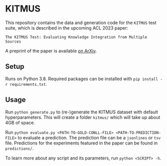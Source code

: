 # KITMUS

This repository contains the data and generation code for the `KITMUS` test suite, which is described in the upcoming ACL 2023 paper:

```
The KITMUS Test: Evaluating Knowledge Integration from Multiple Sources
```

A preprint of the paper is available [on ArXiv](https://arxiv.org/abs/2212.08192).


## Setup

Runs on Python 3.8. Required packages can be installed with `pip install -r requirements.txt`.


## Usage

Run `python generate.py` to (re-)generate the KITMUS dataset with default hyperparameters. This will create a folder `kitmus/` which will take up about 4GB of space.

Run `python evaluate.py <PATH-TO-GOLD-CONLL-FILE> <PATH-TO-PREDICTION-FILE>` to evaluate a prediction. The prediction file can be a `jsonlines` or `tsv` file. Predictions for the experiments featured in the paper can be found in `predictions/`.

To learn more about any script and its parameters, run `python <SCRIPT> -h`.
